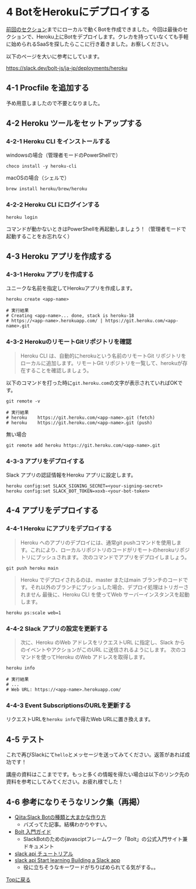 # 4 BotをHerokuにデプロイする
[前回のセクション](./run-bot.md)までにローカルで動くBotを作成できました。今回は最後のセクションで、Heroku上にBotをデプロイします。クレカを持っていなくても手軽に始められるSaaSを探したらここに行き着きました。お察しください。

以下のページを大いに参考にしています。

https://slack.dev/bolt-js/ja-jp/deployments/heroku

## 4-1 Procfile を追加する
予め用意しましたので不要となりました。

## 4-2 Heroku ツールをセットアップする
### 4-2-1 Heroku CLI をインストールする

windowsの場合（管理者モードのPowerShellで）

```
choco install -y heroku-cli
```

macOSの場合（シェルで）

```
brew install heroku/brew/heroku
```

### 4-2-2 Heroku CLI にログインする

```
heroku login
```

コマンドが動かないときはPowerShellを再起動しましょう！（管理者モードで起動することをお忘れなく）

## 4-3 Heroku アプリを作成する
### 4-3-1 Heroku アプリを作成する
ユニークな名前を指定してHerokuアプリを作成します。

```
heroku create <app-name>

# 実行結果
# Creating <app-name>... done, stack is heroku-18
# https://<app-name>.herokuapp.com/ | https://git.heroku.com/<app-name>.git
```

### 4-3-2 HerokuのリモートGitリポジトリを確認

>Heroku CLI は、自動的にherokuという名前のリモートGit リポジトリをローカルに追加します。リモートGit リポジトリを一覧して、herokuが存在することを確認しましょう。

以下のコマンドを打った時に`git.heroku.com`の文字が表示されていればOKです。

```
git remote -v

# 実行結果
# heroku	https://git.heroku.com/<app-name>.git (fetch)
# heroku	https://git.heroku.com/<app-name>.git (push)
```

無い場合

```
git remote add heroku https://git.heroku.com/<app-name>.git
```

### 4-3-3 アプリをデプロイする
Slack アプリの認証情報をHeroku アプリに設定します。

```
heroku config:set SLACK_SIGNING_SECRET=<your-signing-secret>
heroku config:set SLACK_BOT_TOKEN=xoxb-<your-bot-token>
```

## 4-4 アプリをデプロイする
### 4-4-1 Heroku にアプリをデプロイする

>Heroku へのアプリのデプロイには、通常git pushコマンドを使用します。これにより、ローカルリポジトリのコードがリモートのherokuリポジトリにプッシュされます。
>次のコマンドでアプリをデプロイしましょう。

```
git push heroku main
```

>Heroku でデプロイされるのは、master またはmain ブランチのコードです。それ以外のブランチにプッシュした場合、デプロイ処理はトリガーされません
>最後に、Heroku CLI を使ってWeb サーバーインスタンスを起動します。

```
heroku ps:scale web=1
```

### 4-4-2 Slack アプリの設定を更新する
>次に、Heroku のWeb アドレスをリクエストURL に指定し、Slack からのイベントやアクションがこのURL に送信されるようにします。
>次のコマンドを使ってHeroku のWeb アドレスを取得します。

```
heroku info

# 実行結果
# ...
# Web URL: https://<app-name>.herokuapp.com/
```

### 4-4-3 Event SubscriptionsのURLを更新する
リクエストURLを`heroku info`で得たWeb URLに置き換えます。

## 4-5 テスト
これで再びSlackにて`hello`とメッセージを送ってみてください。返答があれば成功です！

講座の資料はここまでです。もっと多くの情報を得たい場合は以下のリンク先の資料を参考にしてみてください。お疲れ様でした！

## 4-6 参考になりそうなリンク集（再掲）
- [Qiita:Slack Botの種類と大まかな作り方](https://qiita.com/namutaka/items/233a83100c94af033575)
  - バズってた記事。結構わかりやすい。
- [Bolt 入門ガイド](https://slack.dev/bolt-js/ja-jp/tutorial/getting-started)
  - SlackBotのためのjavasciptフレームワーク「Bolt」の公式入門サイト兼ドキュメント
- [slack api チュートリアル](https://api.slack.com/lang/ja-jp)
- [slack api Start learning Building a Slack app](https://api.slack.com/start/building)
  - 役に立ちそうなキーワードがちりばめられてる気がする。。

[Topに戻る](../README.md)
